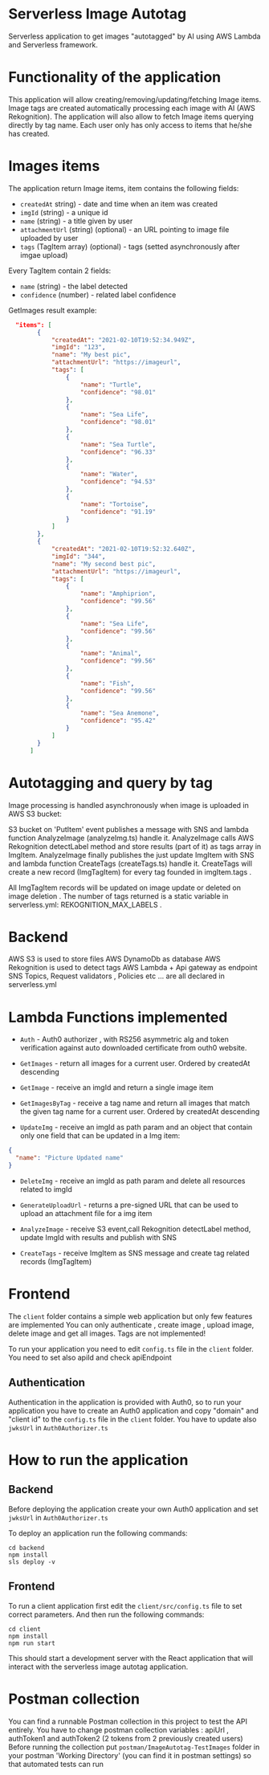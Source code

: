 # Serverless Image Autotag 

Serverless application to get images "autotagged" by AI using AWS Lambda and Serverless framework. 

# Functionality of the application

This application will allow creating/removing/updating/fetching Image items. 
Image tags are created automatically processing each image with AI (AWS Rekognition).
The application will also allow to fetch Image items querying directly by tag name.
Each user only has only access to items that he/she has created.


# Images items

The application return Image items, item contains the following fields:

* `createdAt` string) - date and time when an item was created
* `imgId` (string) - a unique id 
* `name` (string) - a title given by user
* `attachmentUrl` (string) (optional) - an URL pointing to image file uploaded by user
* `tags` (TagItem array) (optional) - tags (setted  asynchronously after imgae upload)

Every TagItem contain 2 fields: 

* `name` (string) - the label detected 
* `confidence` (number) - related label confidence


GetImages result example:

```json
  "items": [
        {
            "createdAt": "2021-02-10T19:52:34.949Z",
            "imgId": "123", 
            "name": "My best pic", 
            "attachmentUrl": "https://imageurl", 
            "tags": [ 
                {
                    "name": "Turtle",
                    "confidence": "98.01"
                },
                {
                    "name": "Sea Life",
                    "confidence": "98.01"
                },
                {
                    "name": "Sea Turtle",
                    "confidence": "96.33"
                },
                {
                    "name": "Water",
                    "confidence": "94.53"
                },
                {
                    "name": "Tortoise",
                    "confidence": "91.19"
                }
            ]
        },
        {
            "createdAt": "2021-02-10T19:52:32.640Z",
            "imgId": "344",
            "name": "My second best pic",
            "attachmentUrl": "https://imageurl",
            "tags": [
                {
                    "name": "Amphiprion",
                    "confidence": "99.56"
                },
                {
                    "name": "Sea Life",
                    "confidence": "99.56"
                },
                {
                    "name": "Animal",
                    "confidence": "99.56"
                },
                {
                    "name": "Fish",
                    "confidence": "99.56"
                },
                {
                    "name": "Sea Anemone",
                    "confidence": "95.42"
                }
            ]
        }
      ]

```


# Autotagging and query by tag
Image processing is handled asynchronously when image is uploaded in AWS S3 bucket:

S3  bucket on 'PutItem' event publishes a message with SNS and lambda function AnalyzeImage (analyzeImg.ts) handle it.
AnalyzeImage calls AWS Rekognition detectLabel method and store results (part of it) as tags array in ImgItem.
AnalyzeImage finally publishes the just update ImgItem with SNS and lambda function CreateTags (createTags.ts) handle it.
CreateTags will create a new record (ImgTagItem) for every tag founded in imgItem.tags .

All ImgTagItem records will be updated on image update or deleted on image deletion .
The number of tags returned is a static variable in serverless.yml: REKOGNITION_MAX_LABELS .

# Backend 
AWS S3 is used to store files
AWS DynamoDb as database
AWS Rekognition is used to detect tags
AWS Lambda + Api gateway as endpoint
SNS Topics, Request validators , Policies etc ... are all declared in serverless.yml 

# Lambda Functions implemented

* `Auth` - Auth0 authorizer , with RS256 asymmetric alg and token verification against auto downloaded certificate from outh0 website. 

* `GetImages` - return all images for a current user. Ordered by createdAt descending


* `GetImage` - receive an imgId and return a single image item 


* `GetImagesByTag` - receive a tag name and return all images that match the given tag name for a current user. Ordered by createdAt descending

* `UpdateImg` - receive an imgId as path param and an object that contain only one field that can be updated in a Img item:

```json
{
  "name": "Picture Updated name" 
}
```

* `DeleteImg` - receive an imgId as path param and delete all resources related to imgId

* `GenerateUploadUrl` - returns a pre-signed URL that can be used to upload an attachment file for a img item

* `AnalyzeImage` - receive S3 event,call Rekognition detectLabel method, update ImgId with results and publish with SNS 

* `CreateTags` - receive ImgItem as SNS message and create tag related records (ImgTagItem)




# Frontend

The `client` folder contains a simple web application but only few features are implemented
You can only authenticate , create image , upload image, delete image and get all images.
Tags are not implemented!

To run your application you need to edit `config.ts` file in the `client` folder. You need to set also apiId and check apiEndpoint




## Authentication

Authentication in the application is provided with Auth0, so to run your application you have to create an Auth0 application and copy "domain" and "client id" to the `config.ts` file in the `client` folder.
You have to update also `jwksUrl` in `Auth0Authorizer.ts`




# How to run the application

## Backend
Before deploying the application create your own Auth0 application and set `jwksUrl` in `Auth0Authorizer.ts`

To deploy an application run the following commands:

```
cd backend
npm install
sls deploy -v
```

## Frontend

To run a client application first edit the `client/src/config.ts` file to set correct parameters. And then run the following commands:

```
cd client
npm install
npm run start
```

This should start a development server with the React application that will interact with the serverless image autotag application.

# Postman collection
You can find a runnable Postman collection in this project to test the API entirely.
You have to change postman collection variables :  apiUrl ,  authToken1 and authToken2 (2 tokens from 2 previously created users) 
Before running the collection put `postman/ImageAutotag-TestImages` folder in your postman 'Working Directory' (you can find it in postman settings) so that automated tests can run



